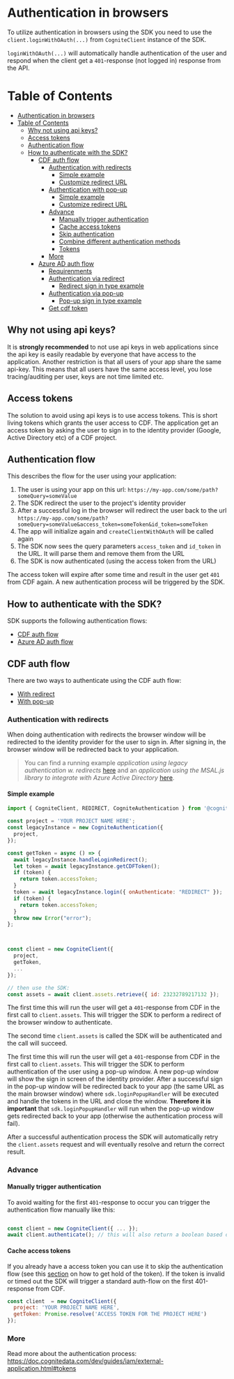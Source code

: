 Authentication in browsers
==========================

To utilize authentication in browsers using the SDK you need to use the `client.loginWithOAuth(...)` from `CogniteClient` instance of the SDK.

`loginWithOAuth(...)` will automatically handle authentication of the user and respond when the client get a `401`-response (not logged in) response from the API.

# Table of Contents
- [Authentication in browsers](#authentication-in-browsers)
- [Table of Contents](#table-of-contents)
  - [Why not using api keys?](#why-not-using-api-keys)
  - [Access tokens](#access-tokens)
  - [Authentication flow](#authentication-flow)
  - [How to authenticate with the SDK?](#how-to-authenticate-with-the-sdk)
    - [CDF auth flow](#cdf-auth-flow)
      - [Authentication with redirects](#authentication-with-redirects)
        - [Simple example](#simple-example)
        - [Customize redirect URL](#customize-redirect-url)
      - [Authentication with pop-up](#authentication-with-pop-up)
        - [Simple example](#simple-example-1)
        - [Customize redirect URL](#customize-redirect-url-1)
      - [Advance](#advance)
        - [Manually trigger authentication](#manually-trigger-authentication)
        - [Cache access tokens](#cache-access-tokens)
        - [Skip authentication](#skip-authentication)
        - [Combine different authentication methods](#combine-different-authentication-methods)
        - [Tokens](#tokens)
      - [More](#more)
    - [Azure AD auth flow](#azure-ad-auth-flow)
      - [Requirenments](#requirements)
      - [Authentication via redirect](#authentication-via-redirect)
        - [Redirect sign in type example](#redirect-sign-in-type-example)
      - [Authentication via pop-up](#authentication-via-pop-up)
        - [Pop-up sign in type example](#pop-up-sign-in-type-example)
      - [Get cdf token](#get-cdf-token)

## Why not using api keys?

It is **strongly recommended** to not use api keys in web applications since the api key is easily readable by everyone that have access to the application. Another restriction is that all users of your app share the same api-key. This means that all users have the same access level, you lose tracing/auditing per user, keys are not time limited etc.

## Access tokens

The solution to avoid using api keys is to use access tokens. This is short living tokens which grants the user access to CDF. The application get an access token by asking the user to sign in to the identity provider (Google, Active Directory etc) of a CDF project.

## Authentication flow

This describes the flow for the user using your application:
1. The user is using your app on this url: `https://my-app.com/some/path?someQuery=someValue`
2. The SDK redirect the user to the project's identity provider
3. After a successful log in the browser will redirect the user back to the url `https://my-app.com/some/path?someQuery=someValue&access_token=someToken&id_token=someToken`
4. The app will initialize again and `createClientWithOAuth` will be called again
5. The SDK now sees the query parameters `access_token` and `id_token` in the URL. It will parse them and remove them from the URL
6. The SDK is now authenticated (using the access token from the URL)

The access token will expire after some time and result in the user get `401` from CDF again. A new authentication process will be triggered by the SDK.

## How to authenticate with the SDK?

SDK supports the following authentication flows:
 - [CDF auth flow](#cdf-auth-flow)
 - [Azure AD auth flow](#azure-ad-auth-flow)

## CDF auth flow

There are two ways to authenticate using the CDF auth flow:

- [With redirect](#authentication-with-redirects)
- [With pop-up](#authentication-with-pop-up)

### Authentication with redirects

When doing authentication with redirects the browser window will be redirected to the identity provider for the user to sign in.
After signing in, the browser window will be redirected back to your application.

> You can find a running example *application using legacy authentication w. redirects*
> [here](../samples/react/legacy-auth/src/App.tsx) and an *application using the MSAL.js library to
> integrate with Azure Active Directory* [here](../samples/react/msal-browser-react/src).

#### Simple example

```js
import { CogniteClient, REDIRECT, CogniteAuthentication } from '@cognite/sdk';

const project = 'YOUR PROJECT NAME HERE';
const legacyInstance = new CogniteAuthentication({
  project,
});

const getToken = async () => {
  await legacyInstance.handleLoginRedirect();
  let token = await legacyInstance.getCDFToken();
  if (token) {
    return token.accessToken;
  }
  token = await legacyInstance.login({ onAuthenticate: "REDIRECT" });
  if (token) {
    return token.accessToken;
  }
  throw new Error("error");
};



const client = new CogniteClient({
  project,
  getToken,
  ...
});

// then use the SDK:
const assets = await client.assets.retrieve({ id: 23232789217132 });
```

The first time this will run the user will get a `401`-response from CDF in the first call to `client.assets`. This will trigger the SDK to perform a redirect of the browser window to authenticate.

The second time `client.assets` is called the SDK will be authenticated and the call will succeed.


The first time this will run the user will get a `401`-response from CDF in the first call to `client.assets`.
This will trigger the SDK to perform authentication of the user using a pop-up window. A new pop-up window will show the sign in screen of the identity provider.
After a successful sign in the pop-up window will be redirected back to your app (the same URL as the main browser window) where `sdk.loginPopupHandler`
will be executed and handle the tokens in the URL and close the window. **Therefore it is important** that `sdk.loginPopupHandler` will run when the pop-up window gets redirected back to your app
(otherwise the authentication process will fail).

After a successful authentication process the SDK will automatically retry the `client.assets` request and will eventually resolve and return the correct result.


### Advance

#### Manually trigger authentication

To avoid waiting for the first `401`-response to occur you can trigger the authentication flow manually like this:
```js

const client = new CogniteClient({ ... });
await client.authenticate(); // this will also return a boolean based on if the user successfully authenticated or not.
```

#### Cache access tokens

If you already have a access token you can use it to skip the authentication flow (see this [section](#tokens) on how to get hold of the token). If the token is invalid or timed out the SDK will trigger a standard auth-flow on the first 401-response from CDF.
```js
const client  = new CogniteClient({
  project: 'YOUR PROJECT NAME HERE',
  getToken: Promise.resolve('ACCESS TOKEN FOR THE PROJECT HERE')
});

```

### More

Read more about the authentication process:
https://doc.cognitedata.com/dev/guides/iam/external-application.html#tokens
